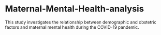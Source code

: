 # Maternal-Mental-Health-analysis
This study investigates the relationship between demographic and obstetric factors and maternal mental health during the COVID-19 pandemic.
